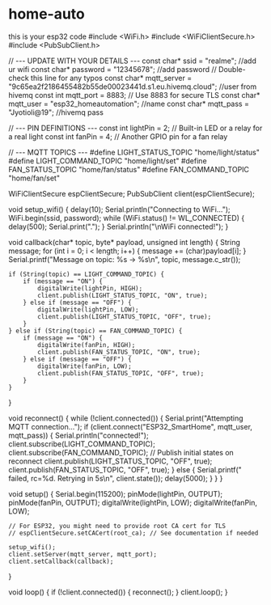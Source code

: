# home-auto
this is your esp32 code 
#include <WiFi.h>
#include <WiFiClientSecure.h>
#include <PubSubClient.h>

// --- UPDATE WITH YOUR DETAILS ---
const char* ssid = "realme"; //add ur wifi
const char* password = "12345678"; //add password
// Double-check this line for any typos
const char* mqtt_server = "9c65ea2f2186455482b55de00023441d.s1.eu.hivemq.cloud"; //user from hivemq
const int mqtt_port = 8883; // Use 8883 for secure TLS
const char* mqtt_user = "esp32_homeautomation"; //name
const char* mqtt_pass = "Jyotioli@19"; //hivemq pass

// --- PIN DEFINITIONS ---
const int lightPin = 2; // Built-in LED or a relay for a real light
const int fanPin = 4;   // Another GPIO pin for a fan relay

// --- MQTT TOPICS ---
#define LIGHT_STATUS_TOPIC "home/light/status"
#define LIGHT_COMMAND_TOPIC "home/light/set"
#define FAN_STATUS_TOPIC "home/fan/status"
#define FAN_COMMAND_TOPIC "home/fan/set"

WiFiClientSecure espClientSecure;
PubSubClient client(espClientSecure);

void setup_wifi() {
    delay(10);
    Serial.println("Connecting to WiFi...");
    WiFi.begin(ssid, password);
    while (WiFi.status() != WL_CONNECTED) {
        delay(500);
        Serial.print(".");
    }
    Serial.println("\nWiFi connected!");
}

void callback(char* topic, byte* payload, unsigned int length) {
    String message;
    for (int i = 0; i < length; i++) {
        message += (char)payload[i];
    }
    Serial.printf("Message on topic: %s -> %s\n", topic, message.c_str());

    if (String(topic) == LIGHT_COMMAND_TOPIC) {
        if (message == "ON") {
            digitalWrite(lightPin, HIGH);
            client.publish(LIGHT_STATUS_TOPIC, "ON", true);
        } else if (message == "OFF") {
            digitalWrite(lightPin, LOW);
            client.publish(LIGHT_STATUS_TOPIC, "OFF", true);
        }
    } else if (String(topic) == FAN_COMMAND_TOPIC) {
        if (message == "ON") {
            digitalWrite(fanPin, HIGH);
            client.publish(FAN_STATUS_TOPIC, "ON", true);
        } else if (message == "OFF") {
            digitalWrite(fanPin, LOW);
            client.publish(FAN_STATUS_TOPIC, "OFF", true);
        }
    }
}

void reconnect() {
    while (!client.connected()) {
        Serial.print("Attempting MQTT connection...");
        if (client.connect("ESP32_SmartHome", mqtt_user, mqtt_pass)) {
            Serial.println("connected!");
            client.subscribe(LIGHT_COMMAND_TOPIC);
            client.subscribe(FAN_COMMAND_TOPIC);
            // Publish initial states on reconnect
            client.publish(LIGHT_STATUS_TOPIC, "OFF", true);
            client.publish(FAN_STATUS_TOPIC, "OFF", true);
        } else {
            Serial.printf(" failed, rc=%d. Retrying in 5s\n", client.state());
            delay(5000);
        }
    }
}

void setup() {
    Serial.begin(115200);
    pinMode(lightPin, OUTPUT);
    pinMode(fanPin, OUTPUT);
    digitalWrite(lightPin, LOW);
    digitalWrite(fanPin, LOW);
    
    // For ESP32, you might need to provide root CA cert for TLS
    // espClientSecure.setCACert(root_ca); // See documentation if needed
    
    setup_wifi();
    client.setServer(mqtt_server, mqtt_port);
    client.setCallback(callback);
}

void loop() {
    if (!client.connected()) {
        reconnect();
    }
    client.loop();
}
